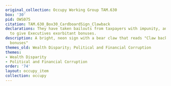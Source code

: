 ```yaml
---
original_collection: Occupy Working Group TAM.630
box: '30'
pid: OWS075
citation: TAM.630_Box30_CardboardSign_Clawback
declarations: They have taken bailouts from taxpayers with impunity, and continue
  to give Executives exorbitant bonuses.
description: A bright, neon sign with a bear claw that reads "Claw back Wall Street
  bonuses"
themes_old: Wealth Disparity; Political and Financial Corruption
themes:
- Wealth Disparity
- Political and Financial Corruption
order: '74'
layout: occupy_item
collection: occupy
---
```

